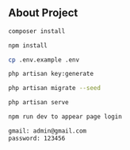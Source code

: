 
## About Project
```bash
composer install
```
```bash
npm install
```
```bash
cp .env.example .env
```
```bash
php artisan key:generate
```
```bash
php artisan migrate --seed
```
```bash
php artisan serve
```
```bash
npm run dev to appear page login
```
```bash
gmail: admin@gmail.com
password: 123456
```


